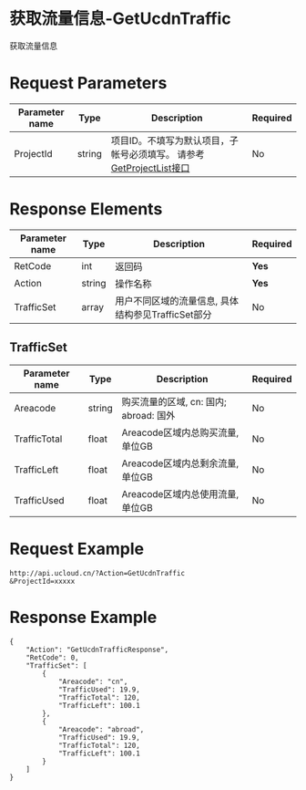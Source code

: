 # 获取流量信息-GetUcdnTraffic

获取流量信息

# Request Parameters
|Parameter name|Type|Description|Required|
|---|---|---|---|
|ProjectId|string|项目ID。不填写为默认项目，子帐号必须填写。 请参考[GetProjectList接口](api/summary/get_project_list)|No|

# Response Elements
|Parameter name|Type|Description|Required|
|---|---|---|---|
|RetCode|int|返回码|**Yes**|
|Action|string|操作名称|**Yes**|
|TrafficSet|array|用户不同区域的流量信息, 具体结构参见TrafficSet部分|No|

## TrafficSet
|Parameter name|Type|Description|Required|
|---|---|---|---|
|Areacode|string|购买流量的区域, cn: 国内; abroad: 国外|No|
|TrafficTotal|float|Areacode区域内总购买流量, 单位GB|No|
|TrafficLeft|float|Areacode区域内总剩余流量, 单位GB|No|
|TrafficUsed|float|Areacode区域内总使用流量, 单位GB|No|

# Request Example
```
http://api.ucloud.cn/?Action=GetUcdnTraffic
&ProjectId=xxxxx
```

# Response Example
```
{
    "Action": "GetUcdnTrafficResponse", 
    "RetCode": 0, 
    "TrafficSet": [
        {
            "Areacode": "cn", 
            "TrafficUsed": 19.9, 
            "TrafficTotal": 120, 
            "TrafficLeft": 100.1
        }, 
        {
            "Areacode": "abroad", 
            "TrafficUsed": 19.9, 
            "TrafficTotal": 120, 
            "TrafficLeft": 100.1
        }
    ]
}
```


